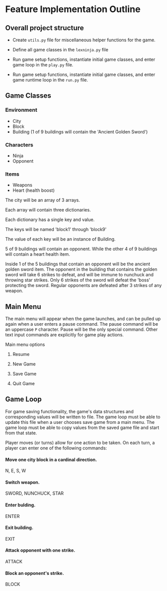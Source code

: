 # Feature Implementation Outline

## Overall project structure
* Create `utils.py` file for miscellaneous helper functions for the game.
* Define all game classes in the `lexninja.py` file

* Run game setup functions, instantiate initial game classes, and enter game loop
in the `play.py` file.

* Run game setup functions, instantiate initial game classes, and enter game runtime loop
in the `run.py` file.

## Game Classes

### Environment
* City
* Block
* Building (1 of 9 buildings will contain the 'Ancient Golden Sword')

### Characters
* Ninja
* Opponent

### Items
* Weapons
* Heart (health boost)

The city will be an array of 3 arrays.

Each array will contain three dictionaries.

Each dictionary has a single key and value.

The keys will be named 'block1' through 'block9'

The value of each key will be an instance of Building.

5 of 9 buildings will contain an opponent. While the other
4 of 9 buildings will contain a heart health item.

Inside 1 of the 5 buildings that contain an opponent will be the
ancient golden sword item. The opponent in the building that contains
the golden sword will take 6 strikes to defeat, and will be immune to 
nunchuck and throwing star strikes. Only 6 strikes of the sword will
defeat the 'boss' protecting the sword. Regular opponents are defeated after
3 strikes of any weapon.

## Main Menu

The main menu will appear when the game launches, and can be pulled up again
when a user enters a pause command. The pause command will be an uppercase `P`
character. Pause will be the only special command. Other text input commands are
explicitly for game play actions.

Main menu options

1. Resume

2. New Game

3. Save Game

4. Quit Game

## Game Loop

For game saving functionality, the game's data structures and corresponding
values will be written to file. The game loop must be able to update this file
when a user chooses save game from a main menu. The game loop must be  able to 
copy values from the saved game file and start from that state.

Player moves (or turns) allow for one action to be taken.
On each turn, a player can enter one of the following commands:
 
#### Move one city block in a cardinal direction.

N, E, S, W

#### Switch weapon.

SWORD, NUNCHUCK, STAR

#### Enter bulding.

ENTER

#### Exit building.

EXIT

#### Attack opponent with one strike.

ATTACK

#### Block an opponent's strike.

BLOCK 
